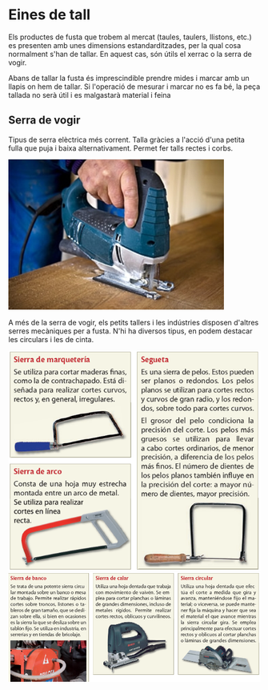 # Eines de tall

Els productes de fusta que trobem al mercat (taules, taulers, llistons, etc.) es presenten amb unes dimensions estandarditzades, per la qual cosa normalment s'han de tallar. En aquest cas, són útils el xerrac o la serra de vogir.

Abans de tallar la fusta és imprescindible prendre mides i marcar amb un llapis on hem de tallar. Si l'operació de mesurar i marcar no es fa bé, la peça tallada no serà útil i es malgastarà material i feina

## Serra de vogir

Tipus de serra elèctrica més corrent. Talla gràcies a l'acció d'una petita fulla que puja i baixa alternativament. Permet fer talls rectes i corbs.

<img src="media/image20.png" id="image19">

A més de la serra de vogir, els petits tallers i les indústries disposen d'altres serres mecàniques per a fusta. N'hi ha diversos tipus, en podem destacar les circulars i les de cinta.

<img src="media/image21.png" id="image20">

<img src="media/image22.png" id="image21">
